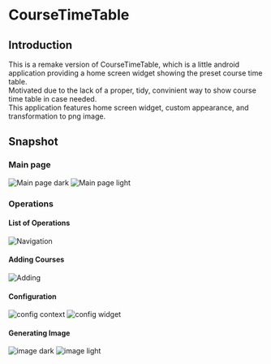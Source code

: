 # CourseTimeTable #
## Introduction ##
This is a remake version of CourseTimeTable, which is a little android application providing a home screen widget showing the preset course time table.  
Motivated due to the lack of a proper, tidy, convinient way to show course time table in case needed.  
This application features home screen widget, custom appearance, and transformation to png image.  
## Snapshot ##
### Main page ###
![Main page dark](/res/setting_dark.png)
![Main page light](/res/setting_light.png)
### Operations ###
#### List of Operations ####
![Navigation](/res/navigation.png)
#### Adding Courses ####
![Adding](/res/adding_dialog.png)
#### Configuration ####
![config context](/res/config_context.png)
![config widget](/res/config_widget.png)
#### Generating Image ####
![image dark](/res/image_dark.png)
![image light](/res/image_ligt.png)
